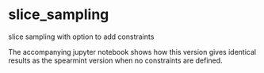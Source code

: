 # slice_sampling
slice sampling with option to add constraints

The accompanying jupyter notebook shows how this version gives identical results as the spearmint version when no constraints are defined. 
